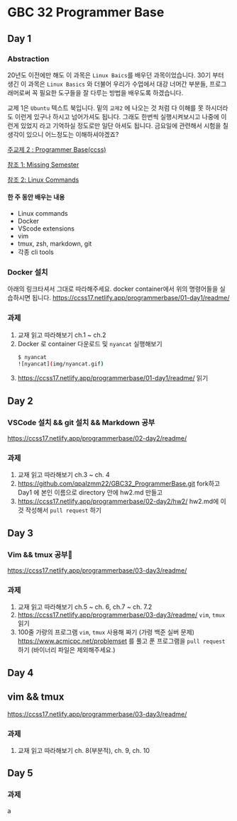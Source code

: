 # GBC 32 Programmer Base


## Day 1



### Abstraction

20년도 이전에만 해도 이 과목은 `Linux Baics`를 배우던 과목이었습니다. 30기 부터 생긴 이 과목은 `Linux Basics` 와 더불어 우리가 수업에서 대강 너머간 부분들, 프로그래머로써 꼭 필요한 도구들을 잘 다루는 방법을 배우도록 하겠습니다.

교제 1은 `Ubuntu` 텍스트 북입니다. 밑의 `교제2` 에 나오는 것 처럼 다 이해를 못 하시더라도 이런게 있구나 하시고 넘어가셔도 됩니다. 그래도 한번씩 실행시켜보시고 나중에 이런게 있었지 라고 기억하실 정도로만 일단 아셔도 됩니다. 금요일에 관련해서 시험을 칠 생각이 있으니 어느정도는 이해하셔야겠죠?

[주교제 2 : Programmer Base(ccss)](https://ccss17.netlify.app/programmerbase/)

[참조 1: Missing Semester](https://missing.csail.mit.edu/)

[참조 2: Linux Commands](https://linuxcommand.org/tlcl.php)

#### 한 주 동안 배우는 내용
- Linux commands
- Docker
- VScode extensions
- vim
- tmux, zsh, markdown, git
- 각종 cli tools

### Docker 설치

아래의 링크타셔서 그대로 따라해주세요. docker container에서 위의 명령어들을 실습하시면 됩니다.
https://ccss17.netlify.app/programmerbase/01-day1/readme/ 

### 과제

1. 교재 읽고 따라해보기 ch.1 ~ ch.2
2. Docker 로 container 다운로드 및 `nyancat` 실행해보기
    ```sh
    $ nyancat
    ![nyancat](img/nyancat.gif)
3. https://ccss17.netlify.app/programmerbase/01-day1/readme/ 읽기



## Day 2

### VSCode 설치 && git 설치 && Markdown 공부
https://ccss17.netlify.app/programmerbase/02-day2/readme/

### 과제
1. 교재 읽고 따라해보기 ch.3 ~ ch. 4
2. https://github.com/qpalzmm22/GBC32_ProgrammerBase.git fork하고 Day1 에 본인 이름으로 directory 안에 hw2.md 만들고 
3. https://ccss17.netlify.app/programmerbase/02-day2/hw2/ hw2.md에 이것 작성해서 `pull request` 하기
 

## Day 3

### Vim && tmux 공부
https://ccss17.netlify.app/programmerbase/03-day3/readme/

### 과제
1. 교재 읽고 따라해보기 ch.5 ~ ch. 6, ch.7 ~ ch. 7.2 
2. https://ccss17.netlify.app/programmerbase/03-day3/readme/ `vim`, `tmux` 읽기
3. 100줄 가량의 프로그램 `vim`, `tmux` 사용해 짜기 (가령 백준 실버 문제) https://www.acmicpc.net/problemset 를 풀고 푼 프로그램을 `pull request` 하기 (바이너리 파일은 제외해주세요.)



## Day 4

## vim && tmux
https://ccss17.netlify.app/programmerbase/03-day3/readme/

### 과제
1. 교재 읽고 따라해보기 ch. 8(부분적), ch. 9, ch. 10

## Day 5

### 과제

a